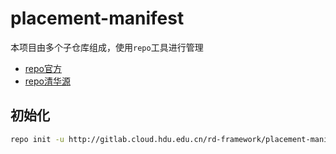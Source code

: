 # placement-manifest

本项目由多个子仓库组成，使用`repo`工具进行管理
* [repo官方](https://gerrit.googlesource.com/git-repo/+/refs/heads/master/README.md)
* [repo清华源](https://mirrors.tuna.tsinghua.edu.cn/help/git-repo/)

## 初始化

```bash
repo init -u http://gitlab.cloud.hdu.edu.cn/rd-framework/placement-manifest.git
```
